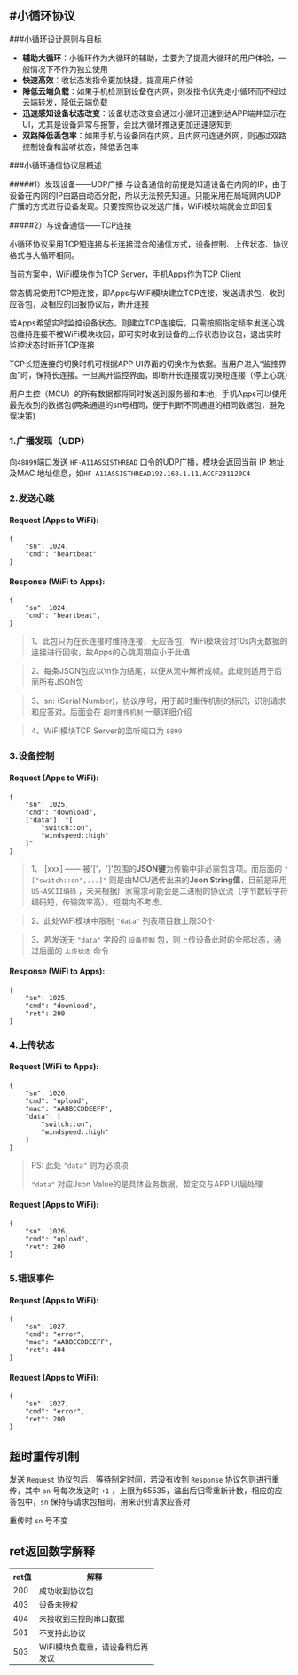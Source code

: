 #小循环协议
-----
###小循环设计原则与目标
+ **辅助大循环**：小循环作为大循环的辅助，主要为了提高大循环的用户体验，一般情况下不作为独立使用
+ **快速高效**：收状态发指令更加快捷，提高用户体验
+ **降低云端负载**：如果手机检测到设备在内网，则发指令优先走小循环而不经过云端转发，降低云端负载
+ **迅速感知设备状态改变**：设备状态改变会通过小循环迅速到达APP端并显示在UI，尤其是设备异常与报警，会比大循环推送更加迅速感知到
+ **双路降低丢包率**：如果手机与设备同在内网，且内网可连通外网，则通过双路控制设备和监听状态，降低丢包率

###小循环通信协议层概述

#####1）发现设备——UDP广播
与设备通信的前提是知道设备在内网的IP，由于设备在内网的IP由路由动态分配，所以无法预先知道。只能采用在局域网内UDP广播的方式进行设备发现。只要按照协议发送广播，WiFi模块端就会立即回复

#####2）与设备通信——TCP连接

小循环协议采用TCP短连接与长连接混合的通信方式，设备控制、上传状态、协议格式与大循环相同。

当前方案中，WiFi模块作为TCP Server，手机Apps作为TCP Client

常态情况使用TCP短连接，即Apps与WiFi模块建立TCP连接，发送请求包，收到应答包，及相应的回报协议后，断开连接

若Apps希望实时监控设备状态，则建立TCP连接后，只需按照指定频率发送心跳包维持连接不被WiFi模块收回，即可实时收到设备的上传状态协议包，退出实时监控状态时断开TCP连接

TCP长短连接的切换时机可根据APP UI界面的切换作为依据。当用户进入“监控界面”时，保持长连接。一旦离开监控界面，即断开长连接或切换短连接（停止心跳）

用户主控（MCU）的所有数据都将同时发送到服务器和本地，手机Apps可以使用最先收到的数据包(两条通道的sn号相同，便于判断不同通道的相同数据包，避免误决策)

### 1.广播发现（UDP）

向`48899`端口发送 `HF-A11ASSISTHREAD` 口令的UDP广播，模块会返回当前 IP 地址及MAC 地址信息，如`HF-A11ASSISTHREAD192.168.1.11,ACCF231120C4`

### 2.发送心跳
#### Request (Apps to WiFi):

	{
	    "sn": 1024,
	    "cmd": "heartbeat"
	}

#### Response (WiFi to Apps):

	{
	    "sn": 1024,
	    "cmd": "heartbeat",
	}

> 1、此包只为在长连接时维持连接，无应答包，WiFi模块会对10s内无数据的连接进行回收，故Apps的心跳周期应小于此值

> 2、每条JSON包应以\n作为结尾，以便从流中解析成帧。此规则适用于后面所有JSON包

> 3、sn: (Serial Number)，协议序号，用于超时重传机制的标识，识别请求和应答对。后面会在 `超时重传机制` 一章详细介绍

> 4、WiFi模块TCP Server的监听端口为 `8899` 

### 3.设备控制
#### Request (Apps to WiFi):
	{
	    "sn": 1025,
	    "cmd": "download",
	    ["data"]: "[
	        "switch::on",
	        "windspeed::high"
	    ]"
	}

> 1、 \[xxx] —— 被'['，']'包围的**JSON键**为传输中非必需包含项。而后面的 `"["switch::on",...]"` 则是由MCU透传出来的**Json String值**，目前是采用 `US-ASCII编码` ，未来根据厂家需求可能会是二进制的协议流（字节数较字符编码短，传输效率高），短期内不考虑。
 
> 2、此处WiFi模块中限制 `"data"` 列表项目数上限30个

> 3、若发送无 `"data"` 字段的 `设备控制` 包，则上传设备此时的全部状态，通过后面的 `上传状态` 命令


#### Response (WiFi to Apps):
	{
	    "sn": 1025,
	    "cmd": "download",
	    "ret": 200
	}

### 4.上传状态
#### Request (WiFi to Apps):

	{
	    "sn": 1026,
	    "cmd": "upload",
	    "mac": "AABBCCDDEEFF",
	    "data": [
	        "switch::on",
	        "windspeed::high"
	    ]
	}

> PS: 此处 `"data"` 则为必须项
> 
> `"data"` 对应Json Value的是具体业务数据，暂定交与APP UI层处理

#### Request (Apps to WiFi):

	{
	    "sn": 1026,
	    "cmd": "upload",
	    "ret": 200
	}

### 5.错误事件
#### Request (Apps to WiFi):

	{
	    "sn": 1027,
	    "cmd": "error",
	    "mac": "AABBCCDDEEFF",
	    "ret": 404
	}
#### Request (Apps to WiFi):

	{
	    "sn": 1027,
	    "cmd": "error",
	    "ret": 200
	}

## 超时重传机制
发送 `Request` 协议包后，等待制定时间，若没有收到 `Response` 协议包则进行重传，其中 `sn` 号每次发送时 `+1` ，上限为65535，溢出后归零重新计数，相应的应答包中，`sn` 保持与请求包相同，用来识别请求应答对

重传时 `sn` 号不变

## ret返回数字解释

<table style="font-size:14px">
	<tr><th>ret值</td>
		<th>解释</td></tr>
	<tr><td>200</td>
		<td>成功收到协议包</td></tr>
	<tr><td>403</td>
		<td>设备未授权</td></tr>
	<tr><td>404</td>
		<td>未接收到主控的串口数据</td></tr>
	<tr><td>501</td>
		<td width=200>不支持此协议</td></tr>
	<tr><td>503</td>
		<td>WiFi模块负载重，请设备稍后再发议</td></tr>
</table>